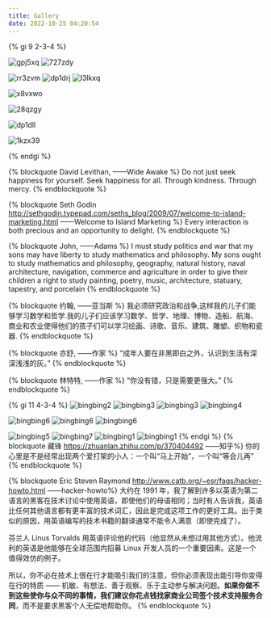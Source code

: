 ```yaml
---
title: Gallery
date: 2022-10-25 04:20:54
---
```


<div style='display: none'>
//注释 
//标签插件（Tag Plugins）: https://hexo.io/zh-cn/docs/tag-plugins

{% img abc https://w.wallhaven.cc/full/gp/wallhaven-gpj5xq.jpg 445 445 '"wallhaven" "gpj5xq"' %}
{% img abc https://w.wallhaven.cc/full/72/wallhaven-727zdy.jpg 445 445 '"wallhaven" "727zdy"' %}
{% img abc https://w.wallhaven.cc/full/rr/wallhaven-rr3zvm.png 445 445 '"wallhaven" "rr3zvm"' %}
{% img abc https://w.wallhaven.cc/full/dp/wallhaven-dp1drj.png 445 445 '"wallhaven" "dp1drj"' %}
<p align="center"><img src="https://w.wallhaven.cc/full/l3/wallhaven-l3lkxq.png" alt=""/></p>
{% img abc https://w.wallhaven.cc/full/x8/wallhaven-x8vxwo.png 445 445 '"wallhaven" "x8vxwo"' %}
{% img abc https://w.wallhaven.cc/full/28/wallhaven-28qzgy.png 445 445 '"wallhaven" "28qzgy"' %}
{% img abc https://w.wallhaven.cc/full/dp/wallhaven-dp1dll.png 445 445 '"wallhaven" "dp1dll"' %}
{% img abc https://w.wallhaven.cc/full/1k/wallhaven-1kzx39.jpg 445 445 '"wallhaven" "1kzx39"' %} 
</div>
<div style='display: none'>
{% gi 9 2-3-4 %} 
  ![gpj5xq](https://w.wallhaven.cc/full/gp/wallhaven-gpj5xq.jpg)
  ![727zdy](https://w.wallhaven.cc/full/72/wallhaven-727zdy.jpg)
  ![rr3zvm](https://w.wallhaven.cc/full/rr/wallhaven-rr3zvm.png)
  ![dp1drj](https://w.wallhaven.cc/full/dp/wallhaven-dp1drj.png)

  ![l3lkxq](https://w.wallhaven.cc/full/l3/wallhaven-l3lkxq.png)

  ![x8vxwo](https://w.wallhaven.cc/full/x8/wallhaven-x8vxwo.png)
  ![28qzgy](https://w.wallhaven.cc/full/28/wallhaven-28qzgy.png)
  ![dp1dll](https://w.wallhaven.cc/full/dp/wallhaven-dp1dll.png)
  ![1kzx39](https://w.wallhaven.cc/full/1k/wallhaven-1kzx39.jpg)
{% endgi %}
// hexo标签，预览需要启动hexo server
</div>
{% gi 9 2-3-4 %} 

  ![gpj5xq](https://raw.githubusercontent.com/Meloor/imgbed/master/imgs/blog/wallhaven-gpj5xq.jpg) 
  ![727zdy](https://raw.githubusercontent.com/Meloor/imgbed/master/imgs/blog/wallhaven-727zdy.jpg)

  ![rr3zvm](https://raw.githubusercontent.com/Meloor/imgbed/master/imgs/blog/wallhaven-rr3zvm.png)
  ![dp1drj](https://raw.githubusercontent.com/Meloor/imgbed/master/imgs/blog/wallhaven-dp1drj.png)
  ![l3lkxq](https://raw.githubusercontent.com/Meloor/imgbed/master/imgs/blog/wallhaven-l3lkxq-small.png)

  ![x8vxwo](https://raw.githubusercontent.com/Meloor/imgbed/master/imgs/blog/wallhaven-x8vxwo.png)

  ![28qzgy](https://raw.githubusercontent.com/Meloor/imgbed/master/imgs/blog/wallhaven-28qzgy.png)

  ![dp1dll](https://raw.githubusercontent.com/Meloor/imgbed/master/imgs/blog/wallhaven-dp1dll.png)

  ![1kzx39](https://raw.githubusercontent.com/Meloor/imgbed/master/imgs/blog/wallhaven-1kzx39.jpg)

{% endgi %}

{% blockquote David Levithan, ——Wide Awake %}
Do not just seek happiness for yourself. Seek happiness for all. Through kindness. Through mercy.
{% endblockquote %}

{% blockquote Seth Godin http://sethgodin.typepad.com/seths_blog/2009/07/welcome-to-island-marketing.html ——Welcome to Island Marketing %}
Every interaction is both precious and an opportunity to delight.
{% endblockquote %}

{% blockquote John, ——Adams %}
I must study politics and war that my sons may have liberty to study mathematics and philosophy. My sons ought to study mathematics and philosophy, geography, natural history, naval architecture, navigation, commerce and agriculture in order to give their children a right to study painting, poetry, music, architecture, statuary, tapestry, and porcelain
{% endblockquote %}

{% blockquote 约翰, ——亚当斯 %}
我必须研究政治和战争,这样我的儿子们能够学习数学和哲学.我的儿子们应该学习数学、哲学、地理、博物、造船、航海、商业和农业使得他们的孩子们可以学习绘画、诗歌、音乐、建筑、雕塑、织物和瓷器.
{% endblockquote %}

{% blockquote 亦舒, ——作家 %}
“成年人要在非黑即白之外，认识到生活有深深浅浅的灰。”
{% endblockquote %}

{% blockquote 林特特, ——作家 %}
“你没有错，只是需要更强大。”
{% endblockquote %}


{% gi 11 4-3-4 %} 
![bingbing2](https://raw.githubusercontent.com/Meloor/imgbed/master/imgs/blog/bingbing7-qsy.png)
![bingbing3](https://raw.githubusercontent.com/Meloor/imgbed/master/imgs/blog/bingbing6-qsy.png)
![bingbing3](https://raw.githubusercontent.com/Meloor/imgbed/master/imgs/blog/bingbing6-qsy.png)
![bingbing4](https://raw.githubusercontent.com/Meloor/imgbed/master/imgs/blog/bingbing5-qsy.png)

![bingbing6](https://raw.githubusercontent.com/Meloor/imgbed/master/imgs/blog/bingbing3-qsy2.png)
![bingbing6](https://raw.githubusercontent.com/Meloor/imgbed/master/imgs/blog/bingbing3-qsy2.png)
![bingbing6](https://raw.githubusercontent.com/Meloor/imgbed/master/imgs/blog/bingbing3-qsy2.png)

![bingbing5](https://raw.githubusercontent.com/Meloor/imgbed/master/imgs/blog/bingbing4-qsy.png)
![bingbing7](https://raw.githubusercontent.com/Meloor/imgbed/master/imgs/blog/bingbing2.jpg)
![bingbing1](https://raw.githubusercontent.com/Meloor/imgbed/master/imgs/blog/bingbing1.jpg)
![bingbing1](https://raw.githubusercontent.com/Meloor/imgbed/master/imgs/blog/bingbing1.jpg)
{% endgi %}
{% blockquote 藏锋 https://zhuanlan.zhihu.com/p/370404492    ——知乎%}
你的心里是不是经常出现两个爱打架的小人：一个叫“马上开始”，一个叫“等会儿再”
{% endblockquote %}

{% blockquote Eric Steven Raymond http://www.catb.org/~esr/faqs/hacker-howto.html    ——hacker-howto%}
大约在 1991 年，我了解到许多以英语为第二语言的黑客在技术讨论中使用英语，即使他们的母语相同；当时有人告诉我，英语比任何其他语言都有更丰富的技术词汇，因此是完成这项工作的更好工具。出于类似的原因，用英语编写的技术书籍的翻译通常不能令人满意（即使完成了）。

芬兰人 Linus Torvalds 用英语评论他的代码（他显然从未想过用其他方式）。他流利的英语是他能够在全球范围内招募 Linux 开发人员的一个重要因素。这是一个值得效仿的例子。

所以，你不必在技术上很在行才能吸引我们的注意，但你必须表现出能引导你变得在行的特质 —— 机敏、有想法、善于观察、乐于主动参与解决问题。**如果你做不到这些使你与众不同的事情，我们建议你花点钱找家商业公司签个技术支持服务合同**，而不是要求黑客个人无偿地帮助你。
{% endblockquote %}